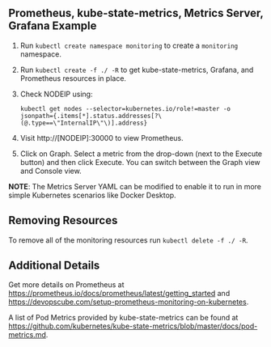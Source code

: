 ## Prometheus, kube-state-metrics, Metrics Server, Grafana Example

1. Run `kubectl create namespace monitoring` to create a `monitoring` namespace.
2. Run `kubectl create -f ./ -R` to get kube-state-metrics, Grafana, and Prometheus resources in place.
3. Check NODEIP using: 
   
   `kubectl get nodes --selector=kubernetes.io/role!=master -o jsonpath={.items[*].status.addresses[?\(@.type==\"InternalIP\"\)].address}`
   
5. Visit http://[NODEIP]:30000 to view Prometheus.
6. Click on Graph. Select a metric from the drop-down (next to the Execute button) and then click Execute. You can switch between the Graph view and Console view.


**NOTE**: The Metrics Server YAML can be modified to enable it to run in more simple Kubernetes scenarios like Docker Desktop.


## Removing Resources

To remove all of the monitoring resources run `kubectl delete -f ./ -R`.

## Additional Details

Get more details on Prometheus at https://prometheus.io/docs/prometheus/latest/getting_started and https://devopscube.com/setup-prometheus-monitoring-on-kubernetes.

A list of Pod Metrics provided by kube-state-metrics can be found at https://github.com/kubernetes/kube-state-metrics/blob/master/docs/pod-metrics.md. 

